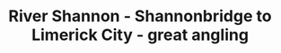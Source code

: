 ---
title: "River Shannon - Shannonbridge to Limerick City - great angling"
address: "Shannon Regional Fisheries Board, Ashbourne Business Park Dock Road, Limerick, Limerick"
tel: "+353 (0)61 30 0238"
county: "Limerick"
category: "Angling"
type: "Content"
lat: "52.655372619628906"
lng: "-8.651154518127441"
---